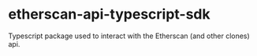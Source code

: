 # etherscan-api-typescript-sdk
Typescript package used to interact with the Etherscan (and other clones) api.
